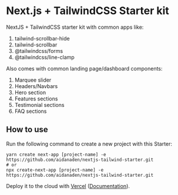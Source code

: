 # Next.js + TailwindCSS Starter kit

NextJS + TailwindCSS starter kit with common apps like:
1. tailwind-scrollbar-hide
2. tailwind-scrollbar
3. @tailwindcss/forms
4. @tailwindcss/line-clamp

Also comes with common landing page/dashboard components:
1. Marquee slider
2. Headers/Navbars
3. Hero section
4. Features sections
5. Testimonial sections
6. FAQ sections

## How to use

Run the following command to create a new project with this Starter:

```
yarn create next-app [project-name] -e https://github.com/aidanaden/nextjs-tailwind-starter.git
# or
npx create-next-app [project-name] -e https://github.com/aidanaden/nextjs-tailwind-starter.git
```

Deploy it to the cloud with [Vercel](https://vercel.com/new?utm_source=github&utm_medium=readme&utm_campaign=next-example) ([Documentation](https://nextjs.org/docs/deployment)).

